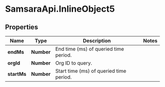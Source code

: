 # SamsaraApi.InlineObject5

## Properties
Name | Type | Description | Notes
------------ | ------------- | ------------- | -------------
**endMs** | **Number** | End time (ms) of queried time period. | 
**orgId** | **Number** | Org ID to query. | 
**startMs** | **Number** | Start time (ms) of queried time period. | 


